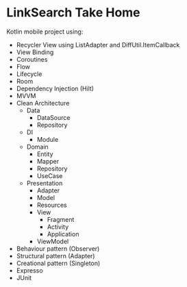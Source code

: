 # LinkSearch Take Home
Kotlin mobile project using: 
* Recycler View using ListAdapter and DiffUtil.ItemCallback
* View Binding
* Coroutines
* Flow
* Lifecycle
* Room
* Dependency Injection (Hilt)
* MVVM
* Clean Architecture
  * Data
      * DataSource
      * Repository
  * DI
      * Module
  * Domain
      * Entity
      * Mapper
      * Repository
      * UseCase
  * Presentation
      * Adapter
      * Model
      * Resources 
      * View
          * Fragment
          * Activity
          * Application
      * ViewModel
* Behaviour pattern (Observer)
* Structural pattern (Adapter)
* Creational pattern (Singleton)
* Expresso
* JUnit


